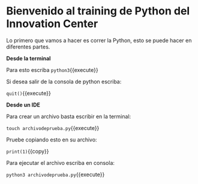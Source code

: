 # Bienvenido al training de Python del Innovation Center

Lo primero que vamos a hacer es correr la Python, esto se puede hacer en diferentes partes.

**Desde la terminal**

Para esto escriba 
`python3`{{execute}}

Si desea salir de la consola de python escriba:

`quit()`{{execute}}

**Desde un IDE**

Para crear un archivo basta escribir en la terminal:

`touch archivodeprueba.py`{{execute}}

Pruebe copiando esto en su archivo:

`print(1)`{{copy}}

Para ejecutar el archivo escriba en consola:


`python3 archivodeprueba.py`{{execute}}


